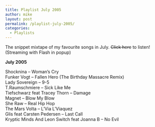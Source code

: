 ```yaml
---
title: Playlist July 2005
author: mike
layout: post
permalink: /playlist-july-2005/
categories:
  - Playlists
---
```

The snippet mixtape of my favourite songs in July. <del>Click here</del> to listen! (Streaming with Flash in popup)

**July 2005**

Shocknina &#8211; Woman&#8217;s Cry  
Funker Vogt &#8211; Fallen Hero (The Birthday Massacre Remix)  
Lady Sovereign &#8211; 9-5  
T.Raumschmiere &#8211; Sick Like Me  
Tiefschwarz feat Tracey Thorn &#8211; Damage  
Magnet &#8211; Blow My Blow  
She Raw &#8211; Real Hip Hop  
The Mars Volta &#8211; L&#8217;Via L&#8217;Viaquez  
Glis feat Carsten Pedersen &#8211; Last Call  
Kryptic Minds And Leon Switch feat Joanna B &#8211; No Evil